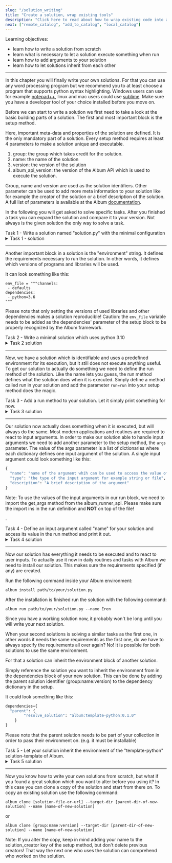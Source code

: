 ```yaml
---
slug: "/solution_writing"
title: "Create a solution, wrap existing tools"
description: "Click here to read about how to wrap existing code into an Album solution. It's a single Python file!"
next: ["remote_catalog", "add_to_catalog", "local_catalog"]
---
```


<div class="learning-objectives">
Learning objectives:
<ul>
<li>learn how to write a solution from scratch</li>
<li>learn what is necessary to let a solution execute something when run</li>
<li>learn how to add arguments to your solution</li>
<li>learn how to let solutions inherit from each other</li>
</ul>
</div>

---
In this chapter you will finally write your own solutions. For that you can use any word processing program
but we recommend you to at least choose a program that supports python syntax highlighting. 
Windows users can use for example [notepad++](https://notepad-plus-plus.org/), linux and mac users could use
[sublime](https://www.sublimetext.com/). Make sure you have a developer tool of your choice installed before you move on.

Before we can start to write a solution we first need to take a look at the basic building parts of a solution. The
first and most important block is the setup method. 

Here, important meta-data and properties of the solution are defined. It is the only mandatory part of a solution.
Every setup method requires at least 4 parameters to make a
solution unique and executable.

1. group: the group which takes credit for the solution.
2. name: the name of the solution
3. version: the version of the solution
4. album_api_version: the version of the Album API which is used to execute the solution.

Group, name and version are used as the solution identifiers. Other parameter can be used to add more meta information
to your solution like for example the creator of the solution or a brief description of the solution. A full list of
parameters is available at the Album [documentation](https://docs.album.solutions/en/latest/solution-development.html#setup-parameters).

In the following you will get asked to solve specific tasks.
After you finished a task you can expand the solution and compare it to your version. Not always is the given solution 
the only way to solve a task.

<div class="task">
<div class="task-title">Task 1 - Write a solution named "solution.py" with the minimal configuration</div>

<details>
  <summary>Task 1 - solution</summary>

    from album.runner.api import setup
    setup(
       group="my-research-group",
       name="projectxy",
       version="0.1.0",
       album_api_version="0.4.2"
    )

</details>
</div>

---

Another important block in a solution is the "environment" string. It defines the requirements necessary to run the solution.
In other words, it defines which versions of programs and libraries will be used.

It can look something like this:

```
env_file = """channels:
 - defaults
dependencies:
 - python=3.6
"""
```

Please note that only setting the versions of used libraries and other dependencies makes a solution reproducible!
Caution: the `env_file` variable needs to be added as the dependencies' parameter of the setup block to be properly 
recognized by the Album framework.

<div class="task">
<div class="task-title">Task 2 - Write a minimal solution which uses python 3.10</div>

<details>
  <summary>Task 2 solution</summary>

     env_file = """channels:
      - defaults
     dependencies:
      - python=3.10
     """

    from album.runner.api import setup
    setup(
       group="my-research-group",
       name="projectxy",
       version="0.1.0",
       album_api_version="0.4.2",
       dependencies={"environment_file": env_file}
    )

</details>
</div>

---

Now, we have a solution which is identifiable and uses a predefined environment for its execution, but it still does not 
execute anything useful. To get our solution to actually do something we need to define the run method of the solution.
Like the name lets you guess, the run method defines what the solution does when it is executed.
Simply define a method called run in your solution and add the parameter `run=run` into 
your setup method does the magic.

<div class="task">
<div class="task-title">Task 3 - Add a run method to your solution. Let it simply print something for now.</div>

<details>
  <summary>Task 3 solution</summary>

    env_file = """channels:
     - defaults
    dependencies:
     - python=3.10
    """
  
    def run():
        print("Hello World!")

    from album.runner.api import setup
    setup(
       group="my-research-group",
       name="projectxy",
       version="0.1.0",
       album_api_version="0.4.2",
       dependencies={"environment_file": env_file},
       run=run
    )

</details>
</div>

---

Our solution now actually does something when it is executed, but will always do the same. 
Most modern applications and routines are required to react to input arguments.
In order to make our solution able to handle input arguments we need to add another parameter to the
setup method, the `args` parameter. The value of the args parameter is a list of dictionaries where each dictionary
defines one input argument of the solution. A single input argument could look something like this:

```python
{  
  "name": "name of the argument whih can be used to access the value of the argument",
  "type": "the type of the input argument for example string or file",
  "description": "A brief description of the argument"
}
```

Note: To use the values of the input arguments in our run block, we need to import the get_args 
method from the album_runner_api. Please make sure the import ins in the run definition and **NOT** on top of the file!

**.**

<div class="task">
<div class="task-title">Task 4 - Define an input argument called "name" for your solution and access its value in the run method and print it out.</div>

<details>
  <summary>Task 4 solution</summary>

    env_file = """channels:
     - defaults
    dependencies:
     - python=3.10
    """
  
    def run():
        from album.runner.api import get_args
        print("Hello", get_args().name, ", nice too meet you!")

    from album.runner.api import setup
    setup(
       group="my-research-group",
       name="projectxy",
       version="0.1.0",
       album_api_version="0.4.2",
       dependencies={"environment_file": env_file},
       args=[{
       "name": "name",
       "type": "string",
       "description": "How to you want to be addressed?"
       }],
       run=run
    )

</details>
</div>

---

Now our solution has everything it needs to be executed and to react to user inputs. 
To actually use it now in daily routines and tasks with Album we need to install our solution. This makes sure the
requirements specified (if any) are created.

Run the following command inside your Album environment:

```
album install path/to/your/solution.py
```

After the installation is finished run the solution with the following command:

```
album run path/to/your/solution.py --name Eren
```

Since you have a working solution now, it probably won't be long until you will write your next solution.

When your second solutions is solving a similar tasks as the first one, in other words it
needs the same requirements as the first one, do we have to always specify the requirements all over again? 
No! It is possible for both solutions to use the same environment.

For that a solution can inherit the environment block of another solution. 

Simply reference the solution you want to inherit the environment from in the dependencies block of your new solution.
This can be done by adding the parent solution identifier (group:name:version) to the dependency dictionary in the setup.

It could look something like this:
```python
dependencies={
  "parent": {
        "resolve_solution": "album:template-python:0.1.0"
    }
}
```

Please note that the parent solution needs to be part of your collection in order to pass their environment on. 
(e.g. it must be installable) 


<div class="task">
<div class="task-title">Task 5 - Let your solution inherit the environment of the "template-python" solution-template of Album.</div>

<details>
  <summary>Task 5 solution</summary>

    def run():
        from album.runner.api import get_args
        print("Hello", get_args().name, ", nice too meet you!")

    from album.runner.api import setup
    setup(
       group="my-research-group",
       name="projectxy",
       version="0.1.0",
       album_api_version="0.4.2",
       dependencies={"parent": {"resolve_solution": "album:template-python:0.1.0"}},
       args=[{
       "name": "name",
       "type": "string",
       "description": "How to you want to be addressed?"
       }],
       run=run
    )

</details>
</div>


---

Now you know how to write your own solutions from scratch, but what if you found a great solution which you want to
alter before you using it? In this case you can clone a copy of the solution and start from there on.
To copy an existing solution use the following command:

```
album clone [solution-file-or-url] --target-dir [parent-dir-of-new-solution] --name [name-of-new-solution]
```

or

```
album clone [group:name:version] --target-dir [parent-dir-of-new-solution] --name [name-of-new-solution]
```

Note: If you alter the copy, keep in mind adding your name to the solution_creator key of
the setup method, but don't delete previous creators! That way the next one who uses the solution can comprehend who
worked on the solution. 